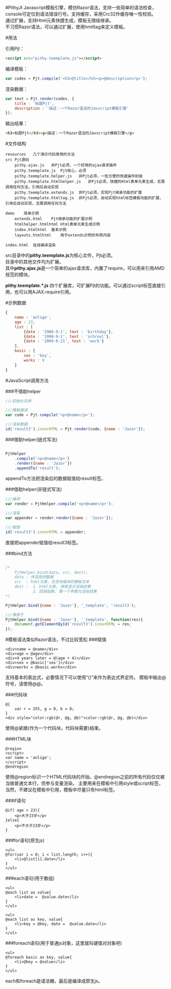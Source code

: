 #PithyJt
Javascript模板引擎，模仿Razor语法，支持一些简单的语法检查，console可定位到语法错误行号。支持缓存，采用Crc32作缓存唯一性校验。  
通过扩展，支持Html元素快捷生成，模板无限级继承。  
不习惯Razor语法，可以通过扩展，使用hmtltag来定义模板。  

#用法

引用Pjt：  
```html
<script src="pithy.teemplate.js"></script>
```

编译模板：  
```javascript
var codes = Pjt.compile('<h3>@title</h3><p>@description</p>');
```

渲染数据：  
```javascript
var text = Pjt.render(codes, {
	title : '标题Pjt', 
	description : '描述：一个Razor语法的Javscript模板引擎'
});
```

输出结果：  
```html
<h3>标题Pjt</h3><p>描述：一个Razor语法的Javscript模板引擎</p>
```

#文件结构
```
resources	几个演示代码常用的方法
src	Pjt源码
	pithy.ajax.js	非Pjt必须，一个好用的ajax请求插件
	pithy.teemplate.js	Pjt核心，必须
	pithy.teemplate.helper.js	非Pjt必须，一些方便的快速操作封装
	pithy.teemplate.htmlhelper.js	非Pjt必须，快捷的Html表单元素生成，无需调用任何方法，引用后自动实现
	pithy.teemplate.extends.js	非Pjt必须，实现Pjt继承功能的扩展
	pithy.teemplate.htmltag.js	非Pjt必须，自动实现html标签模板功能的扩展，引用后自动实现，无需调用任何方法
	
demo	简单示例
	extends.html	Pjt继承功能的扩展示例
	htmlhelper.htmlhtml	Html表单元素生成示例
	index.htmlhtml	基本示例
	layouts.htmlhtml	用于extends示例的布局内容
	
index.html	在线编译渲染
```

src目录中的**pithy.teemplate.js**为核心文件，Pjt必须。  
目录中的其他文件均为扩展。  
其中**pithy.ajax.js**是一个简单的ajax请求库，内置了require，可以用来引用AMD规范的模块。  

**pithy.teemplate.*.js**  四个扩展库，可扩展Pjt的功能。可以通过script标签直接引用，也可以用AJAX.require引用。



#示例数据
```javascript
{
	name : 'anlige',
	age : 23,
	list : [
		{date : '1986-9-1', text : 'birthday'},
		{date : '1998-9-1', text : 'schrool'},
		{date : '2009-6-21', text : 'work'}
	],
	basic : {
		sex : 'boy',
		works : 9
	}
}
```

#JavaScript调用方法

###不借助helper
```javascript
///初始化实例

///模板编译
var code = Pjt.compile('<p>@name</p>');

///渲染数据
id('result2').innerHTML = Pjt.render(code, {name : 'Jazor'});
```

###借助helper(链式写法)
```javascript

PjtHelper
	.compile('<p>@name</p>')
	.render({name : 'Jazor'})
	.appendTo('result');
```
appendTo方法把渲染后的数据赋值给result标签。

###借助helper(非链式写法)
```javascript
///编译
var render = PjtHelper.compile('<p>@name</p>');

///渲染
var appender = render.render({name : 'Jazor'});

///赋值
id('result3').innerHTML = appender;
```
直接把appender赋值给result3标签。

###bind方法
```javascript

/*
	PjtHelper.bind(data, src, dest);
	data : 待渲染的数据
	src  : html元素，包含待编译的模板文本
	dest : 	1、html元素, 用来显示渲染结果
			2、回调函数, 第一个参数为渲染结果
*/

PjtHelper.bind({name : 'Jazor'}, '_template', 'result3');

///等效于
PjtHelper.bind({name : 'Jazor'}, '_template', function(res){
	document.getElementById('result3').innerHTML = res;
});
```


#模板语法类似Razor语法，不过比较宽松
###赋值
```
<div>name = @name</div>
<div>age = @age</div>
<div>4 years later = @(age + 4)</div>
<div>sex = @basic['sex']</div>
<div>works = @basic.works</div>
````
 支持基本的表达式，必要情况下可以使用“()”来作为表达式界定符。
 模板中输出@符号，请使用@@。

###代码块
```
@{
	var r = 255, g = 0, b = 0;
}
<div style="color:rgb(@r, @g, @b)">color:rgb(@r, @g, @b)</div>
```
使用@紧跟{作为一个代码块，代码块需要}结束。

###HTML块
```
@region 
<script>
var name = 'anlige';
</script>
@endregion
```
 使用@region标识一个HTML代码块的开始，@endregion之前的所有代码仅仅被当做普通文本行，但参与变量渲染。
 主要用来在模板中引用style或script标签，当然，不建议在模板中引用，模板中尽量只有html标签。

###if语句
```
@if( age > 23){
	<p>大于23岁</p>
}else{
	<p>不大于23岁</p>
}
```

###for语句(原生js)
```
<ul>
@for(var i = 0; i < list.length; i++){
	<li>@list[i].date</li>
}
</ul>
```
###each语句(用于数组)
```
<ul>
@each list as value{
	<li>date =  @value.date</li>
}
</ul>
```
```
<ul>
@each list as key, value{
	<li>key = @key, date =  @value.date</li>
}
</ul>
```
###foreach语句(用于普通js对象，这里就叫键值对对象吧)
```
<ul>
@foreach basic as key, value{
	<li>@key = @value</li>
}
</ul>
```
each和foreach是语法糖，最后是编译成原生js。